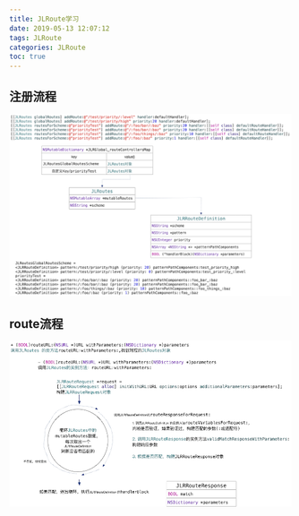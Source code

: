 ```yaml
---
title: JLRoute学习
date: 2019-05-13 12:07:12
tags: JLRoute
categories: JLRoute
toc: true
---
```


## 注册流程

![注册流程](JLRoute/register.png)

## route流程

![route流程](JLRoute/routerurl.png)
